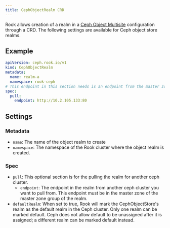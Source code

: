 ```yaml
---
title: CephObjectRealm CRD
---
```


Rook allows creation of a realm in a [Ceph Object Multisite](../../Storage-Configuration/Object-Storage-RGW/ceph-object-multisite.md)
configuration through a CRD. The following settings are available for Ceph object store realms.

## Example

```yaml
apiVersion: ceph.rook.io/v1
kind: CephObjectRealm
metadata:
  name: realm-a
  namespace: rook-ceph
# This endpoint in this section needs is an endpoint from the master zone  in the master zone group of realm-a. See object-multisite.md for more details.
spec:
  pull:
    endpoint: http://10.2.105.133:80
```

## Settings

### Metadata

* `name`: The name of the object realm to create
* `namespace`: The namespace of the Rook cluster where the object realm is created.

### Spec

* `pull`: This optional section is for the pulling the realm for another ceph cluster.
    * `endpoint`: The endpoint in the realm from another ceph cluster you want to pull from. This endpoint must be in the master zone of the master zone group of the realm.
* `defaultRealm`: When set to true, Rook will mark the CephObjectStore's realm as the default realm in the Ceph cluster. Only one realm can be marked default. Ceph does not allow default to be unassigned after it is assigned; a different realm can be marked default instead.
